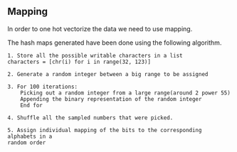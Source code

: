 ## Mapping

In order to one hot vectorize the data we need to use mapping.

The hash maps generated have been done using the following algorithm.

```
1. Store all the possible writable characters in a list
characters = [chr(i) for i in range(32, 123)]

2. Generate a random integer between a big range to be assigned

3. For 100 iterations:
    Picking out a random integer from a large range(around 2 power 55)
    Appending the binary representation of the random integer
    End for

4. Shuffle all the sampled numbers that were picked.

5. Assign individual mapping of the bits to the corresponding alphabets in a
random order

```

```
